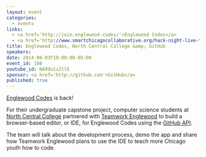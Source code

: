 ```yaml
---
layout: event
categories: 
  - events
links:
  - <a href='http://join.englewood.codes/'>Englewood Codes</a>
  - <a href='http://www.smartchicagocollaborative.org/hack-night-live-the-return-englewood-codes/'>Hack Night Live: The Return Englewood Codes</a>
title: Englewood Codes, North Central College &amp; GitHub
speakers: 
date: 2014-06-03T18:00:00-05:00
event_id: 108
youtube_id: NA99uis2llE
sponsor: <a href='http://github.com'>GitHub</a>
published: true
---
```


[Englewood Codes](http://englewood.codes/) is back!

For their undergraduate capstone project, computer science students at [North Central College](http://www.northcentralcollege.edu/home) partnered with [Teamwork Englewood](https://twitter.com/tmwkenglewood) to build a browser-based editor, or IDE, for Englewood Codes using the [GitHub API](https://developer.github.com/).

The team will talk about the development process, demo the app and share how Teamwork Englewood plans to use the IDE to teach more Chicago youth how to code.